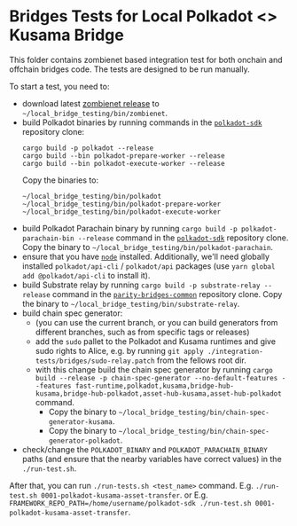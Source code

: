 # Bridges Tests for Local Polkadot <> Kusama Bridge

This folder contains zombienet based integration test for both onchain and offchain bridges code.
The tests are designed to be run manually.

To start a test, you need to:

- download latest [zombienet release](https://github.com/paritytech/zombienet/releases) to  `~/local_bridge_testing/bin/zombienet`.
- build Polkadot binaries by running commands in the [`polkadot-sdk`](https://github.com/paritytech/polkadot-sdk) repository clone:
  ```
  cargo build -p polkadot --release
  cargo build --bin polkadot-prepare-worker --release
  cargo build --bin polkadot-execute-worker --release
  ```
  Copy the binaries to:
  ```
  ~/local_bridge_testing/bin/polkadot
  ~/local_bridge_testing/bin/polkadot-prepare-worker
  ~/local_bridge_testing/bin/polkadot-execute-worker
  ```
- build Polkadot Parachain binary by running `cargo build -p polkadot-parachain-bin --release` command in the
[`polkadot-sdk`](https://github.com/paritytech/polkadot-sdk) repository clone. Copy the binary to `~/local_bridge_testing/bin/polkadot-parachain`.
- ensure that you have [`node`](https://nodejs.org/en) installed. Additionally, we'll need globally installed
`polkadot/api-cli` / `polkadot/api` packages (use `yarn global add @polkadot/api-cli` to install it).
- build Substrate relay by running `cargo build -p substrate-relay --release` command in the
[`parity-bridges-common`](https://github.com/paritytech/parity-bridges-common) repository clone. Copy the binary to `~/local_bridge_testing/bin/substrate-relay`. 
- build chain spec generator:
  - (you can use the current branch, or you can build generators from different branches, such as from specific tags or releases)
  - add the `sudo` pallet to the Polkadot and Kusama runtimes and give sudo rights to Alice, e.g. by running `git apply ./integration-tests/bridges/sudo-relay.patch` from the fellows root dir.
  - with this change build the chain spec generator by running `cargo build --release -p chain-spec-generator --no-default-features --features fast-runtime,polkadot,kusama,bridge-hub-kusama,bridge-hub-polkadot,asset-hub-kusama,asset-hub-polkadot`
command.
    - Copy the binary to `~/local_bridge_testing/bin/chain-spec-generator-kusama`.
    - Copy the binary to `~/local_bridge_testing/bin/chain-spec-generator-polkadot`.
- check/change the `POLKADOT_BINARY` and `POLKADOT_PARACHAIN_BINARY` paths (and ensure that the nearby variables
have correct values) in the `./run-test.sh`.

After that, you can run `./run-tests.sh <test_name>` command.
E.g. `./run-test.sh 0001-polkadot-kusama-asset-transfer`.
or
E.g. `FRAMEWORK_REPO_PATH=/home/username/polkadot-sdk ./run-test.sh 0001-polkadot-kusama-asset-transfer`.
